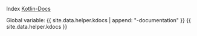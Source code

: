 Index
[Kotlin-Docs](./kotlin-docs/)

Global variable:
{{ site.data.helper.kdocs | append: "-documentation" }}
{{ site.data.helper.kdocs }}